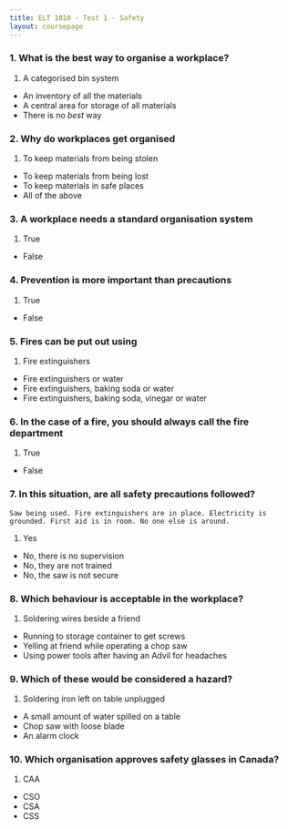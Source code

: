 ```yaml
---
title: ELT 1010 - Test 1 - Safety
layout: coursepage
---
```


### 1. What is the best way to organise a workplace?

1. A categorised bin system
+ An inventory of all the materials
+ A central area for storage of all materials
+ There is no *best* way

### 2. Why do workplaces get organised

1. To keep materials from being stolen
+ To keep materials from being lost
+ To keep materials in safe places
+ All of the above

### 3. A workplace **needs** a standard organisation system

1. True
+ False

### 4. Prevention is more important than precautions

1. True
+ False

### 5. Fires can be put out using

1. Fire extinguishers
+ Fire extinguishers or water
+ Fire extinguishers, baking soda or water
+ Fire extinguishers, baking soda, vinegar or water

### 6. In the case of a fire, you should always call the fire department

1. True
+ False

### 7. In this situation, are all safety precautions followed?

    Saw being used. Fire extinguishers are in place. Electricity is grounded. First aid is in room. No one else is around.
    
1. Yes
+ No, there is no supervision
+ No, they are not trained
+ No, the saw is not secure

### 8. Which behaviour is acceptable in the workplace?

1. Soldering wires beside a friend
+ Running to storage container to get screws
+ Yelling at friend while operating a chop saw
+ Using power tools after having an Advil for headaches

### 9. Which of these would be considered a hazard?

1. Soldering iron left on table unplugged
+ A small amount of water spilled on a table
+ Chop saw with loose blade
+ An alarm clock

### 10. Which organisation approves safety glasses in Canada?

1. CAA
+ CSO
+ CSA
+ CSS
